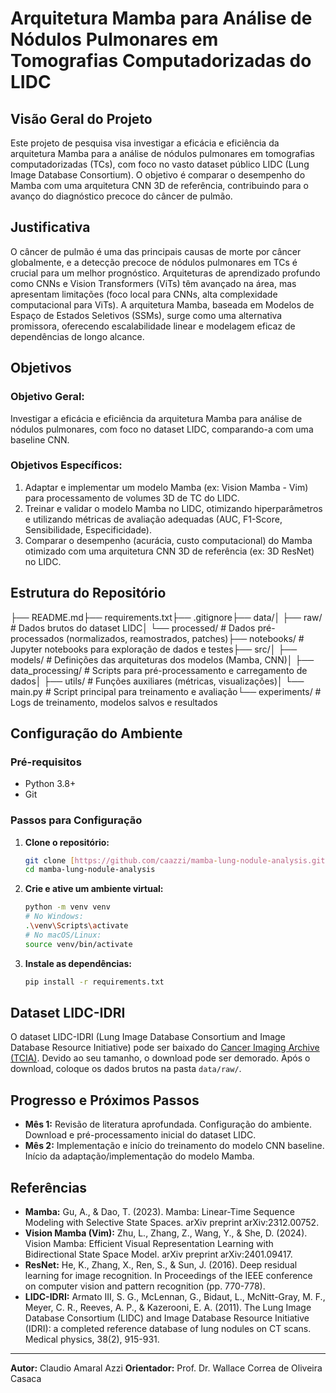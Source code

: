 # Arquitetura Mamba para Análise de Nódulos Pulmonares em Tomografias Computadorizadas do LIDC

## Visão Geral do Projeto

Este projeto de pesquisa visa investigar a eficácia e eficiência da arquitetura Mamba para a análise de nódulos pulmonares em tomografias computadorizadas (TCs), com foco no vasto dataset público LIDC (Lung Image Database Consortium). O objetivo é comparar o desempenho do Mamba com uma arquitetura CNN 3D de referência, contribuindo para o avanço do diagnóstico precoce do câncer de pulmão.

## Justificativa

O câncer de pulmão é uma das principais causas de morte por câncer globalmente, e a detecção precoce de nódulos pulmonares em TCs é crucial para um melhor prognóstico. Arquiteturas de aprendizado profundo como CNNs e Vision Transformers (ViTs) têm avançado na área, mas apresentam limitações (foco local para CNNs, alta complexidade computacional para ViTs). A arquitetura Mamba, baseada em Modelos de Espaço de Estados Seletivos (SSMs), surge como uma alternativa promissora, oferecendo escalabilidade linear e modelagem eficaz de dependências de longo alcance.

## Objetivos

### Objetivo Geral:
Investigar a eficácia e eficiência da arquitetura Mamba para análise de nódulos pulmonares, com foco no dataset LIDC, comparando-a com uma baseline CNN.

### Objetivos Específicos:
1.  Adaptar e implementar um modelo Mamba (ex: Vision Mamba - Vim) para processamento de volumes 3D de TC do LIDC.
2.  Treinar e validar o modelo Mamba no LIDC, otimizando hiperparâmetros e utilizando métricas de avaliação adequadas (AUC, F1-Score, Sensibilidade, Especificidade).
3.  Comparar o desempenho (acurácia, custo computacional) do Mamba otimizado com uma arquitetura CNN 3D de referência (ex: 3D ResNet) no LIDC.

## Estrutura do Repositório

├── README.md├── requirements.txt├── .gitignore├── data/│   ├── raw/              # Dados brutos do dataset LIDC│   └── processed/        # Dados pré-processados (normalizados, reamostrados, patches)├── notebooks/            # Jupyter notebooks para exploração de dados e testes├── src/│   ├── models/           # Definições das arquiteturas dos modelos (Mamba, CNN)│   ├── data_processing/  # Scripts para pré-processamento e carregamento de dados│   ├── utils/            # Funções auxiliares (métricas, visualizações)│   └── main.py           # Script principal para treinamento e avaliação└── experiments/          # Logs de treinamento, modelos salvos e resultados
## Configuração do Ambiente

### Pré-requisitos
* Python 3.8+
* Git

### Passos para Configuração
1.  **Clone o repositório:**
    ```bash
    git clone [https://github.com/caazzi/mamba-lung-nodule-analysis.git](https://github.com/caazzi/mamba-lung-nodule-analysis.git)
    cd mamba-lung-nodule-analysis
    ```
2.  **Crie e ative um ambiente virtual:**
    ```bash
    python -m venv venv
    # No Windows:
    .\venv\Scripts\activate
    # No macOS/Linux:
    source venv/bin/activate
    ```
3.  **Instale as dependências:**
    ```bash
    pip install -r requirements.txt
    ```

## Dataset LIDC-IDRI

O dataset LIDC-IDRI (Lung Image Database Consortium and Image Database Resource Initiative) pode ser baixado do [Cancer Imaging Archive (TCIA)](https://www.cancerimagingarchive.net/datasets/lidc-idri/). Devido ao seu tamanho, o download pode ser demorado. Após o download, coloque os dados brutos na pasta `data/raw/`.

## Progresso e Próximos Passos

* **Mês 1:** Revisão de literatura aprofundada. Configuração do ambiente. Download e pré-processamento inicial do dataset LIDC.
* **Mês 2:** Implementação e início do treinamento do modelo CNN baseline. Início da adaptação/implementação do modelo Mamba.

## Referências

* **Mamba:** Gu, A., & Dao, T. (2023). Mamba: Linear-Time Sequence Modeling with Selective State Spaces. arXiv preprint arXiv:2312.00752.
* **Vision Mamba (Vim):** Zhu, L., Zhang, Z., Wang, Y., & She, D. (2024). Vision Mamba: Efficient Visual Representation Learning with Bidirectional State Space Model. arXiv preprint arXiv:2401.09417.
* **ResNet:** He, K., Zhang, X., Ren, S., & Sun, J. (2016). Deep residual learning for image recognition. In Proceedings of the IEEE conference on computer vision and pattern recognition (pp. 770-778).
* **LIDC-IDRI:** Armato III, S. G., McLennan, G., Bidaut, L., McNitt-Gray, M. F., Meyer, C. R., Reeves, A. P., & Kazerooni, E. A. (2011). The Lung Image Database Consortium (LIDC) and Image Database Resource Initiative (IDRI): a completed reference database of lung nodules on CT scans. Medical physics, 38(2), 915-931.

---

**Autor:** Claudio Amaral Azzi
**Orientador:** Prof. Dr. Wallace Correa de Oliveira Casaca
